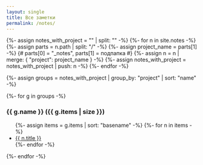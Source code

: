 ```yaml
---
layout: single
title: Все заметки
permalink: /notes/
---
```


{%- assign notes_with_project = "" | split: "" -%}
{%- for n in site.notes -%}
  {%- assign parts = n.path | split: "/" -%}
  {%- assign project_name = parts[1] -%}  {# parts[0] = "_notes", parts[1] = подпапка #}
  {%- assign n = n | merge: { "project": project_name } -%}
  {%- assign notes_with_project = notes_with_project | push: n -%}
{%- endfor -%}

{%- assign groups = notes_with_project | group_by: "project" | sort: "name" -%}

{%- for g in groups -%}
### {{ g.name }} ({{ g.items | size }})

<ul>
  {%- assign items = g.items | sort: "basename" -%}
  {%- for n in items -%}
    <li><a href="{{ n.url | relative_url }}">{{ n.title }}</a></li>
  {%- endfor -%}
</ul>
{%- endfor -%}
